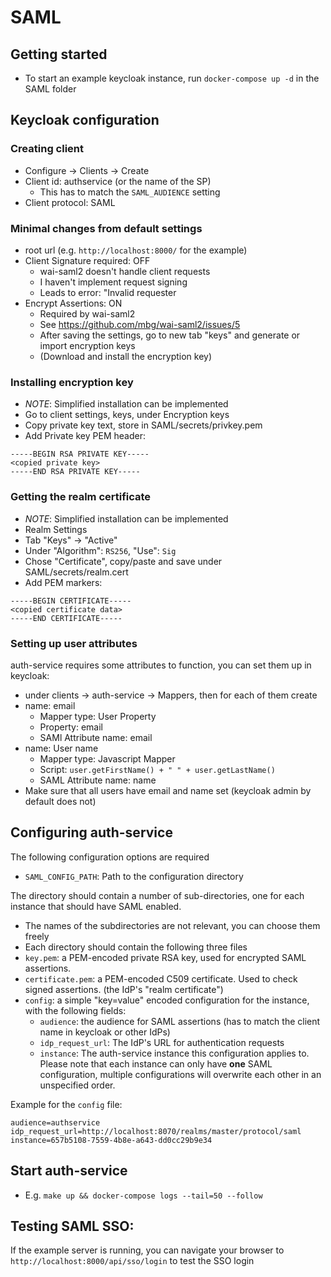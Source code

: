 # SAML

## Getting started

* To start an example keycloak instance, run `docker-compose up -d` in the SAML folder

## Keycloak configuration
### Creating client
 * Configure -> Clients -> Create
 * Client id: authservice (or the name of the SP)
   * This has to match the `SAML_AUDIENCE` setting
 * Client protocol: SAML

### Minimal changes from default settings
 * root url (e.g. `http://localhost:8000/` for the example)
 * Client Signature required: OFF
   * wai-saml2 doesn't handle client requests
   * I haven't implement request signing
   * Leads to error: "Invalid requester
 * Encrypt Assertions: ON
   * Required by wai-saml2
   * See https://github.com/mbg/wai-saml2/issues/5
   * After saving the settings, go to new tab "keys" and generate or import encryption keys
   * (Download and install the encryption key)

### Installing encryption key
  * *NOTE*: Simplified installation can be implemented
  * Go to client settings, keys, under Encryption keys
  * Copy private key text, store in SAML/secrets/privkey.pem
  * Add Private key PEM header:
```
-----BEGIN RSA PRIVATE KEY-----
<copied private key>
-----END RSA PRIVATE KEY-----
```

### Getting the realm certificate
  * *NOTE*: Simplified installation can be implemented
  * Realm Settings
  * Tab "Keys" -> "Active"
  * Under "Algorithm": `RS256`, "Use": `Sig`
  * Chose "Certificate", copy/paste and save under SAML/secrets/realm.cert
  * Add PEM markers:
```
-----BEGIN CERTIFICATE-----
<copied certificate data>
-----END CERTIFICATE-----
```
### Setting up user attributes
auth-service requires some attributes to function, you can set them up in keycloak:
  * under clients -> auth-service -> Mappers, then for each of them create
  * name: email
    * Mapper type: User Property
    * Property: email
    * SAMl Attribute name: email
  * name: User name
    * Mapper type: Javascript Mapper
    * Script: `user.getFirstName() + " " + user.getLastName()`
    * SAML Attribute name: name
  * Make sure that all users have email and name set (keycloak admin by default does not)

## Configuring auth-service
The following configuration options are required
  * `SAML_CONFIG_PATH`: Path to the configuration directory

The directory should contain a number of sub-directories, one for each instance that should have SAML enabled.
  * The names of the subdirectories are not relevant, you can choose them freely
  * Each directory should contain the following three files
  * `key.pem`: a PEM-encoded private RSA key, used for encrypted SAML assertions.
  * `certificate.pem`: a PEM-encoded C509 certificate. Used to check signed assertions. (the IdP's "realm certificate")
  * `config`: a simple "key=value" encoded configuration for the instance, with the following fields:
    * `audience`: the audience for SAML assertions (has to match the client name in keycloak or other IdPs)
    * `idp_request_url`: The IdP's URL for authentication requests
    * `instance`: The auth-service instance this configuration applies to. Please note that each instance can only have **one** SAML configuration, multiple configurations will overwrite each other in an unspecified order.

Example for the `config` file:
```
audience=authservice
idp_request_url=http://localhost:8070/realms/master/protocol/saml
instance=657b5108-7559-4b8e-a643-dd0cc29b9e34
```

## Start auth-service
  * E.g. `make up && docker-compose logs --tail=50 --follow`

## Testing SAML SSO:

If the example server is running, you can navigate your browser to
`http://localhost:8000/api/sso/login` to test the SSO login

